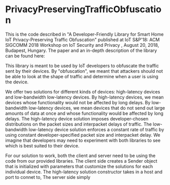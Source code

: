 # PrivacyPreservingTrafficObfuscation

This is the code described in "A Developer-Friendly Library for Smart Home IoT Privacy-Preserving Traffic Obfuscation" 
published at IoT S&P'18: ACM SIGCOMM 2018 Workshop on IoT Security and Privacy , August 20, 2018, Budapest, Hungary. 
The paper and an in-depth description of the library can be found here: <link>

This library is meant to be used by IoT developers to obfuscate the traffic sent by their devices. 
By "obfuscation", we meant that attackers should not be able to look at the shape  of traffic
and determine when a user is using the device.

We offer two solutions for different kinds of devices: high-latency devices and low-bandwidth low-latency devices. By high-latency devices, we mean devices whose functionality would not be affected by long delays. By low-bandwidth low-latency devices, we mean devices that do not send out large amounts of data at once and whose functionality would be affected by long delays. The high-latency device solution imposes developer-chosen distributions on the packet sizes and interpacket delays of traffic. The low-bandwidth low-latency device solution enforces a constant rate of traffic by using constant developer-specified packet size and interpacket delay. We imagine that developers may need to experiment with both libraries to see which is best suited to their device.

For our solution to work, both the client and server need to be using the code from our provided libraries. The client side creates a Sender object that is initialized with parameters that customize the solutions for each individual device. The high-latency solution constructor takes in a host and port to connet to, 
The server side simply 


